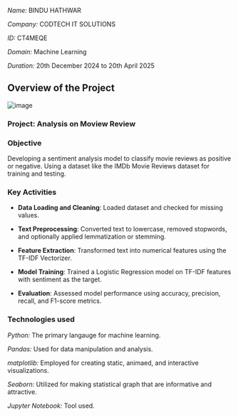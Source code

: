 *Name:* BINDU HATHWAR

*Company:* CODTECH IT SOLUTIONS

*ID:* CT4MEQE

*Domain:* Machine Learning

*Duration:* 20th December 2024 to 20th April 2025


## Overview of the Project
![image](https://github.com/user-attachments/assets/ce6e9f4c-33da-4887-9dd6-225241774270)



### Project: Analysis on Moview Review


### Objective
Developing a sentiment analysis model to classify movie reviews as positive or negative. Using a dataset like the IMDb Movie Reviews dataset for training and
testing.


### Key Activities
- **Data Loading and Cleaning**: Loaded dataset and checked for missing values.
  
- **Text Preprocessing**: Converted text to lowercase, removed stopwords, and optionally applied lemmatization or stemming.
  
- **Feature Extraction**: Transformed text into numerical features using the TF-IDF Vectorizer.
  
- **Model Training**: Trained a Logistic Regression model on TF-IDF features with sentiment as the target.
  
- **Evaluation**: Assessed model performance using accuracy, precision, recall, and F1-score metrics.


### Technologies used
*Python:* The primary langauge for machine learning.

*Pandas:* Used for data manipulation and analysis.

*matplotlib:* Employed for creating static, animaed, and interactive visualizations.

*Seaborn:* Utilized for making statistical graph that are informative and attractive.

*Jupyter Notebook:* Tool used.
